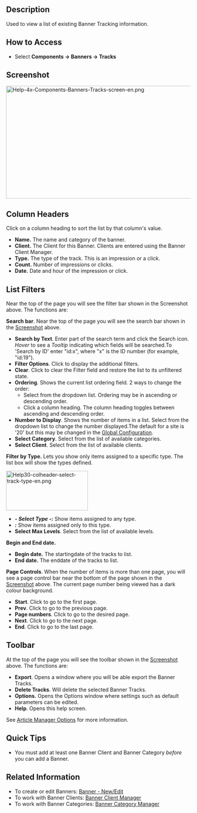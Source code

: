 <!-- Filename: Help4.x:Banners:_Tracks / Display title: Banners: Tracks -->

## Description

Used to view a list of existing Banner Tracking information.

## How to Access

- Select **Components **→** Banners **→** Tracks**

## Screenshot

<img
src="https://docs.joomla.org/images/5/5b/Help-4x-Components-Banners-Tracks-screen-en.png"
decoding="async" data-file-width="800" data-file-height="307"
width="800" height="307"
alt="Help-4x-Components-Banners-Tracks-screen-en.png" />

## Column Headers

Click on a column heading to sort the list by that column's value.

- **Name.** The name and category of the banner.
- **Client.** The Client for this Banner. Clients are entered using the
  Banner Client Manager.
- **Type.** The type of the track. This is an impression or a click.
- **Count.** Number of impressions or clicks.
- **Date.** Date and hour of the impression or click.

## List Filters

Near the top of the page you will see the filter bar shown in the
Screenshot above. The functions are:

**Search bar**. Near the top of the page you will see the search bar
shown in the [Screenshot](#screenshot) above.

- **Search by Text**. Enter part of the search term and click the Search
  icon. *Hover* to see a *Tooltip* indicating which fields will be
  searched.To 'Search by ID' enter "id:x", where "x" is the ID number
  (for example, "id:19").
- **Filter Options**. Click to display the additional filters.
- **Clear**. Click to clear the Filter field and restore the list to its
  unfiltered state.
- **Ordering**. Shows the current list ordering field. 2 ways to change
  the order:
  - Select from the dropdown list. Ordering may be in ascending or
    descending order.
  - Click a column heading. The column heading toggles between ascending
    and descending order.
- **Number to Display**. Shows the number of items in a list. Select
  from the dropdown list to change the number displayed.The default for
  a site is '20' but this may be changed in the [Global
  Configuration](https://docs.joomla.org/Help4.x:Site_Global_Configuration/en#defaultlistlimit "Help4.x:Site Global Configuration/en").
- **Select Category**. Select from the list of available categories.
- **Select Client**. Select from the list of available clients.

  
**Filter by Type.** Lets you show only items assigned to a specific
type. The list box will show the types defined.

<img
src="https://docs.joomla.org/images/2/24/Help30-colheader-select-track-type-en.png"
decoding="async" data-file-width="223" data-file-height="108"
width="223" height="108"
alt="Help30-colheader-select-track-type-en.png" />

- ***- Select Type -:*** Show items assigned to any type.
- ***:*** Show items assigned only to this type.
- **Select Max Levels**. Select from the list of available levels.

**Begin and End date.**

- **Begin date.** The startingdate of the tracks to list.
- **End date.** The enddate of the tracks to list.

**Page Controls**. When the number of items is more than one page, you
will see a page control bar near the bottom of the page shown in the
[Screenshot](#screenshot) above. The current page number being viewed
has a dark colour background.

- **Start**. Click to go to the first page.
- **Prev**. Click to go to the previous page.
- **Page numbers**. Click to go to the desired page.
- **Next**. Click to go to the next page.
- **End**. Click to go to the last page.

## Toolbar

At the top of the page you will see the toolbar shown in the
[Screenshot](#Screenshot) above. The functions are:

- **Export**. Opens a window where you will be able export the Banner
  Tracks.
- **Delete Tracks**. Will delete the selected Banner Tracks.
- **Options.** Opens the Options window where settings such as default
  parameters can be edited.
- **Help**. Opens this help screen.

See [Article Manager
Options](https://docs.joomla.org/Help4.x:Articles:_Options/en "Help4.x:Articles: Options/en")
for more information.

## Quick Tips

- You must add at least one Banner Client and Banner Category *before*
  you can add a Banner.

## Related Information

- To create or edit Banners: [Banner -
  New/Edit](https://docs.joomla.org/Help4.x:Banners:_Edit/en "Help4.x:Banners: Edit/en")
- To work with Banner Clients: [Banner Client
  Manager](https://docs.joomla.org/Help4.x:Banners:_Clients/en "Help4.x:Banners: Clients/en")
- To work with Banner Categories: [Banner Category
  Manager](https://docs.joomla.org/Help4.x:Banners:_Categories/en "Help4.x:Banners: Categories/en")
